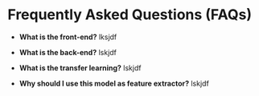 # Frequently Asked Questions (FAQs)
* **What is the front-end?** lksjdf

* **What is the back-end?** lskjdf

* **What is the transfer learning?** lskjdf

* **Why should I use this model as feature extractor?** lskjdf

